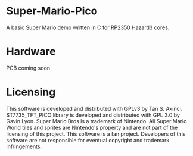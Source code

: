 # Super-Mario-Pico
A basic Super Mario demo written in C for RP2350 Hazard3 cores.

# Hardware
PCB coming soon

# Licensing
This software is developed and distributed with GPLv3 by Tan S. Akinci. ST7735_TFT_PICO library is developed and distributed with GPL 3.0 by Gavin Lyon. Super Mario Bros is a trademark of Nintendo. All Super Mario World tiles and sprites are Nintendo's property and are not part of the licensing of this project. This software is a fan project. Developers of this software are not responsible for eventual copyright and trademark infringements.
